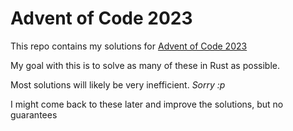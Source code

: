 # Advent of Code 2023

This repo contains my solutions for [Advent of Code 2023](https://adventofcode.com/2023)

My goal with this is to solve as many of these in Rust as possible.

Most solutions will likely be very inefficient. *Sorry :p*

I might come back to these later and improve the solutions, but no guarantees